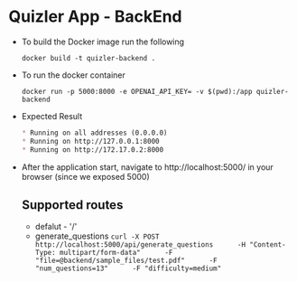 # Quizler App - BackEnd

- To build the Docker image run  the following
    
    `docker build -t quizler-backend .` 
    
- To run the docker container
    
    `docker run -p 5000:8000 -e OPENAI_API_KEY= -v $(pwd):/app quizler-backend`

- Expected Result

    ```markdown
    * Running on all addresses (0.0.0.0)
    * Running on http://127.0.0.1:8000
    * Running on http://172.17.0.2:8000
    ```

- After the application start, navigate to http://localhost:5000/ in your browser (since we exposed 5000)

    ## Supported routes

    - defalut - '/'
    - generate_questions
        `curl -X POST http://localhost:5000/api/generate_questions      -H "Content-Type: multipart/form-data"      -F "file=@backend/sample_files/test.pdf"      -F "num_questions=13"      -F "difficulty=medium"`
